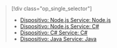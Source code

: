 > [!div class="op_single_selector"]
> * [Dispositivo: Node.js Service: Node.js](../articles/iot-hub/iot-hub-node-node-firmware-update.md)
> * [Dispositivo: Node.js Service: C#](../articles/iot-hub/iot-hub-csharp-node-firmware-update.md)
> * [Dispositivo: C# Service: C#](../articles/iot-hub/iot-hub-csharp-csharp-firmware-update.md)
> * [Dispositivo: Java Service: Java](../articles/iot-hub/iot-hub-java-java-firmware-update.md)
> 

